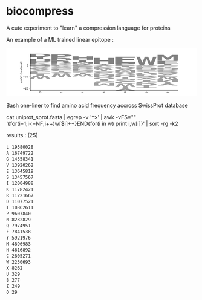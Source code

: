 # biocompress

A cute experiment to "learn" a compression language for proteins

An example of a ML trained linear epitope :

![](logo-10.png)


Bash one-liner to find amino acid frequency accross SwissProt database

cat uniprot_sprot.fasta | egrep -v '^>' | awk -vFS="" '{for(i=1;i<=NF;i++)w[$i]++}END{for(i in w) print i,w[i]}' | sort -rg -k2

results : (25) 


	L 19580028
	A 16749722
	G 14358341
	V 13920262
	E 13645819
	S 13457567
	I 12004988
	K 11782421
	R 11221667
	D 11077521
	T 10862611
	P 9607840
	N 8232829
	Q 7974951
	F 7841538
	Y 5921976
	M 4896983
	H 4616892
	C 2805271
	W 2230693
	X 8262
	U 329
	B 277
	Z 249
	O 29
